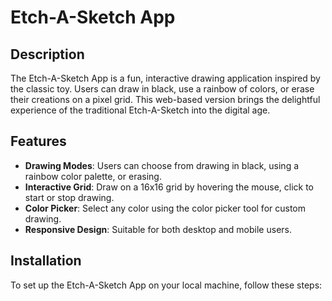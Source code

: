 # Etch-A-Sketch App

## Description

The Etch-A-Sketch App is a fun, interactive drawing application inspired by the classic toy. Users can draw in black, use a rainbow of colors, or erase their creations on a pixel grid. This web-based version brings the delightful experience of the traditional Etch-A-Sketch into the digital age.

## Features

- **Drawing Modes**: Users can choose from drawing in black, using a rainbow color palette, or erasing.
- **Interactive Grid**: Draw on a 16x16 grid by hovering the mouse, click to start or stop drawing.
- **Color Picker**: Select any color using the color picker tool for custom drawing.
- **Responsive Design**: Suitable for both desktop and mobile users.

## Installation

To set up the Etch-A-Sketch App on your local machine, follow these steps:
